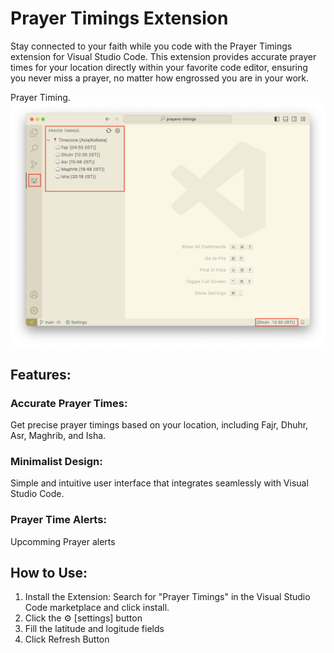 
# Prayer Timings Extension
Stay connected to your faith while you code with the Prayer Timings extension for Visual Studio Code. This extension provides accurate prayer times for your location directly within your favorite code editor, ensuring you never miss a prayer, no matter how engrossed you are in your work.

Prayer Timing.
![Extension Icon](images/example.png)

## Features:
### Accurate Prayer Times: 
Get precise prayer timings based on your location, including Fajr, Dhuhr, Asr, Maghrib, and Isha.
### Minimalist Design: 
Simple and intuitive user interface that integrates seamlessly with Visual Studio Code.
### Prayer Time Alerts: 
Upcomming Prayer alerts


## How to Use:
1. Install the Extension: Search for "Prayer Timings" in the Visual Studio Code marketplace and click install.
2. Click the ⚙ [settings] button
3. Fill the latitude and  logitude fields
4. Click Refresh Button



